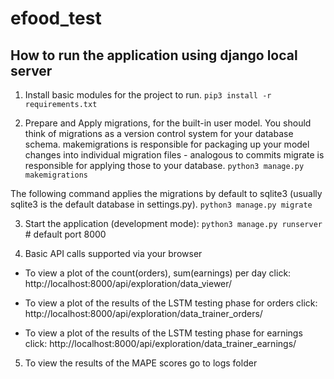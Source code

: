 # efood_test

## How to run the application using django local server

1) Install basic modules for the project to run.
`pip3 install -r requirements.txt`

2) Prepare and Apply migrations, for the built-in user model.
You should think of migrations as a version control system for your database schema. 
makemigrations is responsible for packaging up your model changes into individual migration files - analogous to commits
migrate is responsible for applying those to your database.
`python3 manage.py makemigrations`

The following command applies the migrations by default to sqlite3 (usually sqlite3 is the default database in settings.py).
`python3 manage.py migrate`

3) Start the application (development mode):
`python3 manage.py runserver` # default port 8000

4) Basic API calls supported via your browser

- To view a plot of the count(orders), sum(earnings) per day click:  http://localhost:8000/api/exploration/data_viewer/

- To view a plot of the results of the LSTM testing phase for orders click: http://localhost:8000/api/exploration/data_trainer_orders/

- To view a plot of the results of the LSTM testing phase for earnings click: http://localhost:8000/api/exploration/data_trainer_earnings/

5) To view the results of the MAPE scores go to logs folder

